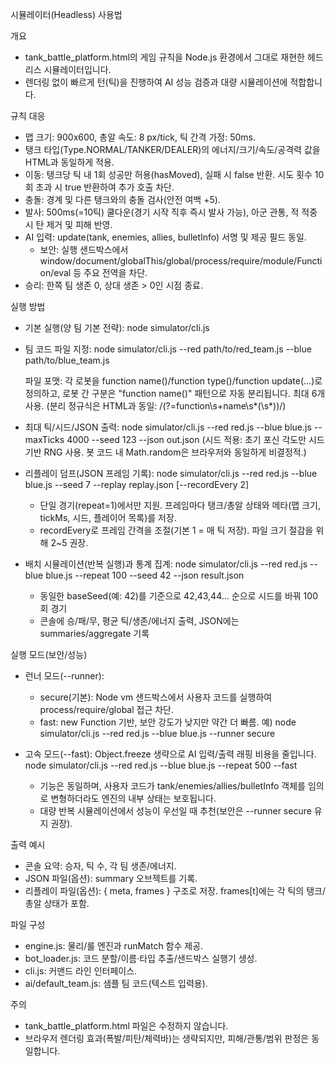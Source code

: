 시뮬레이터(Headless) 사용법

개요
- tank_battle_platform.html의 게임 규칙을 Node.js 환경에서 그대로 재현한 헤드리스 시뮬레이터입니다.
- 렌더링 없이 빠르게 턴(틱)을 진행하여 AI 성능 검증과 대량 시뮬레이션에 적합합니다.

규칙 대응
- 맵 크기: 900x600, 총알 속도: 8 px/tick, 틱 간격 가정: 50ms.
- 탱크 타입(Type.NORMAL/TANKER/DEALER)의 에너지/크기/속도/공격력 값을 HTML과 동일하게 적용.
- 이동: 탱크당 틱 내 1회 성공만 허용(hasMoved), 실패 시 false 반환. 시도 횟수 10회 초과 시 true 반환하여 추가 호출 차단.
- 충돌: 경계 및 다른 탱크와의 충돌 검사(안전 여백 +5).
- 발사: 500ms(=10틱) 쿨다운(경기 시작 직후 즉시 발사 가능), 아군 관통, 적 적중 시 탄 제거 및 피해 반영.
- AI 입력: update(tank, enemies, allies, bulletInfo) 서명 및 제공 필드 동일.
  - 보안: 실행 샌드박스에서 window/document/globalThis/global/process/require/module/Function/eval 등 주요 전역을 차단.
- 승리: 한쪽 팀 생존 0, 상대 생존 > 0인 시점 종료.

실행 방법
- 기본 실행(양 팀 기본 전략):
  node simulator/cli.js

- 팀 코드 파일 지정:
  node simulator/cli.js --red path/to/red_team.js --blue path/to/blue_team.js

  파일 포맷: 각 로봇을 function name()/function type()/function update(...)로 정의하고,
  로봇 간 구분은 "function name()" 패턴으로 자동 분리됩니다. 최대 6개 사용.
  (분리 정규식은 HTML과 동일: /(?=function\s+name\s*\(\s*\))/)

- 최대 틱/시드/JSON 출력:
  node simulator/cli.js --red red.js --blue blue.js --maxTicks 4000 --seed 123 --json out.json
  (시드 적용: 초기 포신 각도만 시드 기반 RNG 사용. 봇 코드 내 Math.random은 브라우저와 동일하게 비결정적.)
  
 - 리플레이 덤프(JSON 프레임 기록):
   node simulator/cli.js --red red.js --blue blue.js --seed 7 --replay replay.json [--recordEvery 2]
   - 단일 경기(repeat=1)에서만 지원. 프레임마다 탱크/총알 상태와 메타(맵 크기, tickMs, 시드, 플레이어 목록)를 저장.
   - recordEvery로 프레임 간격을 조절(기본 1 = 매 틱 저장). 파일 크기 절감을 위해 2~5 권장.

- 배치 시뮬레이션(반복 실행)과 통계 집계:
  node simulator/cli.js --red red.js --blue blue.js --repeat 100 --seed 42 --json result.json
  - 동일한 baseSeed(예: 42)를 기준으로 42,43,44... 순으로 시드를 바꿔 100회 경기
  - 콘솔에 승/패/무, 평균 틱/생존/에너지 출력, JSON에는 summaries/aggregate 기록

실행 모드(보안/성능)
- 런너 모드(--runner):
  - secure(기본): Node vm 샌드박스에서 사용자 코드를 실행하여 process/require/global 접근 차단.
  - fast: new Function 기반, 보안 강도가 낮지만 약간 더 빠름.
  예) node simulator/cli.js --red red.js --blue blue.js --runner secure

- 고속 모드(--fast): Object.freeze 생략으로 AI 입력/출력 래핑 비용을 줄입니다.
  node simulator/cli.js --red red.js --blue blue.js --repeat 500 --fast
  - 기능은 동일하며, 사용자 코드가 tank/enemies/allies/bulletInfo 객체를 임의로 변형하더라도 엔진의 내부 상태는 보호됩니다.
  - 대량 반복 시뮬레이션에서 성능이 우선일 때 추천(보안은 --runner secure 유지 권장).

출력 예시
- 콘솔 요약: 승자, 틱 수, 각 팀 생존/에너지.
- JSON 파일(옵션): summary 오브젝트를 기록.
 - 리플레이 파일(옵션): { meta, frames } 구조로 저장. frames[t]에는 각 틱의 탱크/총알 상태가 포함.

파일 구성
- engine.js: 물리/룰 엔진과 runMatch 함수 제공.
- bot_loader.js: 코드 분할/이름·타입 추출/샌드박스 실행기 생성.
- cli.js: 커맨드 라인 인터페이스.
- ai/default_team.js: 샘플 팀 코드(텍스트 입력용).

주의
- tank_battle_platform.html 파일은 수정하지 않습니다.
- 브라우저 렌더링 효과(폭발/피탄/체력바)는 생략되지만, 피해/관통/범위 판정은 동일합니다.

